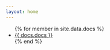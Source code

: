 ```yaml
---
layout: home
---
```

<div>
<ul>
{% for member in site.data.docs %}
  <li>
    <a href="https://github.com/{{ docs.title }}">
      {{ docs.docs }}
    </a>
  </li>
{% end %}
</ul>
<div>